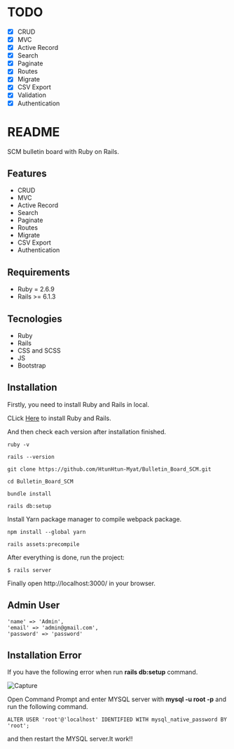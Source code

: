 # TODO

- [x] CRUD
- [x] MVC
- [x] Active Record
- [x] Search
- [x] Paginate
- [x] Routes
- [x] Migrate
- [x] CSV Export
- [x] Validation
- [x] Authentication

# README

SCM bulletin board with Ruby on Rails.

## Features

- CRUD
- MVC
- Active Record
- Search
- Paginate
- Routes
- Migrate
- CSV Export
- Authentication

## Requirements

- Ruby = 2.6.9
- Rails >= 6.1.3

## Tecnologies

- Ruby
- Rails
- CSS and SCSS
- JS
- Bootstrap

## Installation

Firstly, you need to install Ruby and Rails in local.

CLick [Here](https://guides.rubyonrails.org/v5.0/getting_started.html) to install Ruby and Rails.

And then check each version after installation finished.

```
ruby -v

rails --version
```

```
git clone https://github.com/HtunHtun-Myat/Bulletin_Board_SCM.git
```

```
cd Bulletin_Board_SCM
```

```
bundle install
```

```
rails db:setup
```
Install Yarn package manager to compile webpack package.

```
npm install --global yarn
```

```
rails assets:precompile
```

After everything is done, run the project:

```
$ rails server
```

Finally open http://localhost:3000/ in your browser.

## Admin User

```
'name' => 'Admin',
'email' => 'admin@gmail.com',
'password' => 'password'
```

## Installation Error

If you have the following error when run **rails db:setup** command.

![Capture](https://user-images.githubusercontent.com/72719717/149468995-254f3607-ae6a-4a48-957a-2a734e45d7fe.PNG)

Open Command Prompt and enter MYSQL server with **mysql -u root -p** and run the following command.

```
ALTER USER 'root'@'localhost' IDENTIFIED WITH mysql_native_password BY 'root';
```
and then restart the MYSQL server.It work!!
